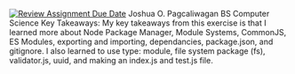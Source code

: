 [![Review Assignment Due Date](https://classroom.github.com/assets/deadline-readme-button-22041afd0340ce965d47ae6ef1cefeee28c7c493a6346c4f15d667ab976d596c.svg)](https://classroom.github.com/a/TP0ZkiLb)
Joshua O. Pagcaliwagan
BS Computer Science 
Key Takeaways: My key takeaways from this exercise is that I learned more about Node Package Manager, Module Systems, CommonJS, ES Modules, exporting and importing, dependancies, package.json, and gitignore. I also learned to use type: module, file system package (fs), validator.js, uuid, and making an index.js and test.js file.
